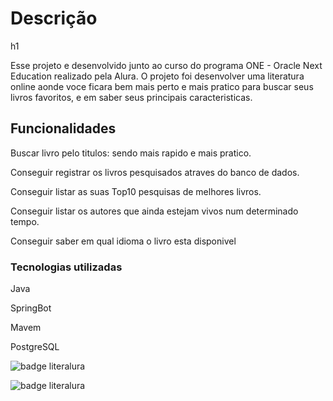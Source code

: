 <h1>Descrição</h1>h1
<p>Esse projeto e desenvolvido junto ao curso do programa ONE - Oracle Next Education realizado pela Alura. O projeto foi desenvolver uma literatura online aonde voce ficara bem mais perto e mais pratico para buscar seus livros favoritos, e em saber seus principais caracteristicas.</p>

<h2>Funcionalidades</h2>
<p>Buscar livro pelo titulos: sendo mais rapido e mais pratico.</p>
<p>Conseguir registrar os livros pesquisados atraves do banco de dados.</p>
<p>Conseguir listar as suas Top10 pesquisas de melhores livros.</p>
<p>Conseguir listar os autores que ainda estejam vivos num determinado tempo.</p>
<p>Conseguir saber em qual idioma o livro esta disponivel</p>

<h3>Tecnologias utilizadas</h3>
<p>Java</p>
<p>SpringBot</p>
<p>Mavem</p>
<p>PostgreSQL</p>
<img src="https://user-attachments/assets/ae8e963f-6590-4926-b68d-7c3fa677cac1/logo.png" alt="badge literalura">

![badge literalura](https://github.com/user-attachments/assets/4ae602da-50ea-4732-81f0-c4373150f72c)

